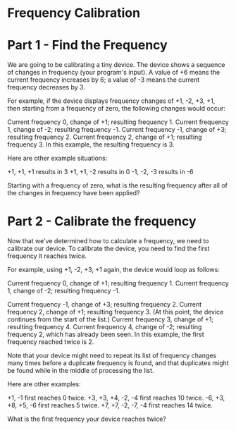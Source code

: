 # Frequency Calibration
# Part 1 - Find the Frequency
We are going to be calibrating a tiny device. The device shows a sequence of changes in frequency (your program's input). A value of +6 means the current frequency increases by 6; a value of -3 means the current frequency decreases by 3.

For example, if the device displays frequency changes of +1, -2, +3, +1, then starting from a frequency of zero, the following changes would occur:

Current frequency 0, change of +1; resulting frequency 1.
Current frequency 1, change of -2; resulting frequency -1.
Current frequency -1, change of +3; resulting frequency 2.
Current frequency 2, change of +1; resulting frequency 3.
In this example, the resulting frequency is 3.

Here are other example situations:

+1, +1, +1 results in 3
+1, +1, -2 results in 0
-1, -2, -3 results in -6

Starting with a frequency of zero, 
what is the resulting frequency 
after all of the changes in frequency have been applied?

# Part 2 - Calibrate the frequency
Now that we've determined how to calculate a frequency, 
we need to calibrate our device. 
To calibrate the device, 
you need to find the first frequency it reaches twice.

For example, using +1, -2, +3, +1 again, the device would loop as follows:

 Current frequency 0, change of +1; resulting frequency 1.
 Current frequency 1, change of -2; resulting frequency -1.

Current frequency -1, change of +3; resulting frequency 2.
Current frequency 2, change of +1; resulting frequency 3.
(At this point, the device continues from the start of the list.)
Current frequency 3, change of +1; resulting frequency 4.
Current frequency 4, change of -2; resulting frequency 2, 
which has already been seen.
In this example, the first frequency reached twice is 2.

Note that your device might need to repeat 
its list of frequency changes many times 
before a duplicate frequency is found, 
and that duplicates might be found 
while in the middle of processing the list.

Here are other examples:

+1, -1 first reaches 0 twice.
+3, +3, +4, -2, -4 first reaches 10 twice.
-6, +3, +8, +5, -6 first reaches 5 twice.
+7, +7, -2, -7, -4 first reaches 14 twice.

What is the first frequency your device reaches twice?

